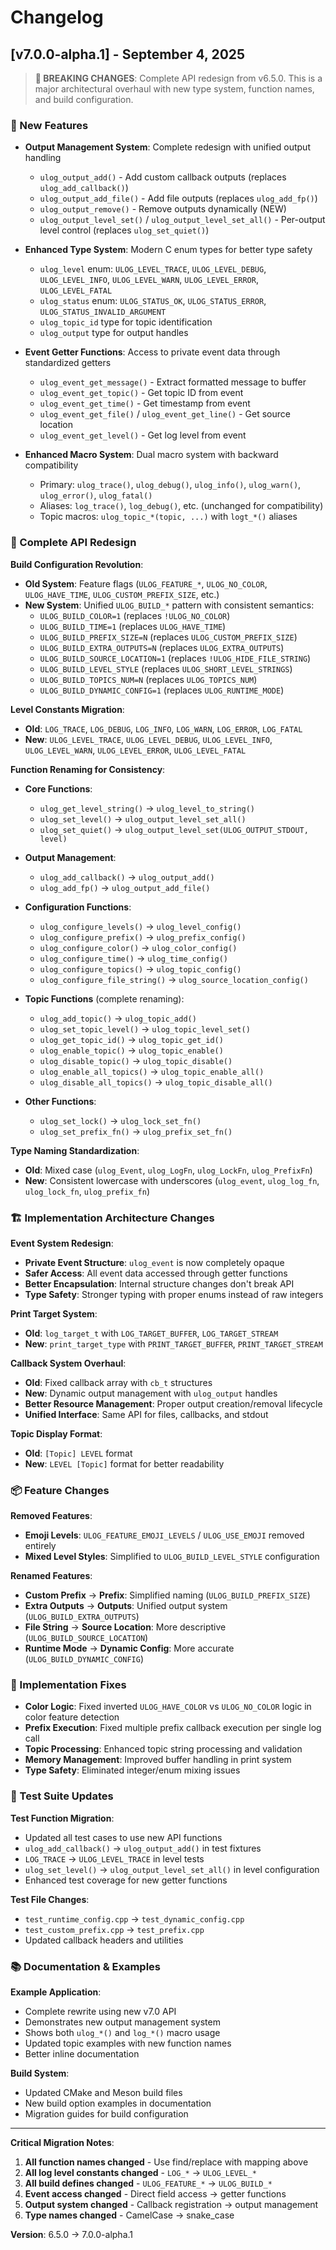 # Changelog

## [v7.0.0-alpha.1] - September 4, 2025

> **🚨 BREAKING CHANGES**: Complete API redesign from v6.5.0. This is a major architectural overhaul with new type system, function names, and build configuration.

### 🌟 New Features

- **Output Management System**: Complete redesign with unified output handling
  - `ulog_output_add()` - Add custom callback outputs (replaces `ulog_add_callback()`)
  - `ulog_output_add_file()` - Add file outputs (replaces `ulog_add_fp()`)
  - `ulog_output_remove()` - Remove outputs dynamically (NEW)
  - `ulog_output_level_set()` / `ulog_output_level_set_all()` - Per-output level control (replaces `ulog_set_quiet()`)

- **Enhanced Type System**: Modern C enum types for better type safety
  - `ulog_level` enum: `ULOG_LEVEL_TRACE`, `ULOG_LEVEL_DEBUG`, `ULOG_LEVEL_INFO`, `ULOG_LEVEL_WARN`, `ULOG_LEVEL_ERROR`, `ULOG_LEVEL_FATAL`
  - `ulog_status` enum: `ULOG_STATUS_OK`, `ULOG_STATUS_ERROR`, `ULOG_STATUS_INVALID_ARGUMENT`
  - `ulog_topic_id` type for topic identification
  - `ulog_output` type for output handles

- **Event Getter Functions**: Access to private event data through standardized getters
  - `ulog_event_get_message()` - Extract formatted message to buffer
  - `ulog_event_get_topic()` - Get topic ID from event
  - `ulog_event_get_time()` - Get timestamp from event  
  - `ulog_event_get_file()` / `ulog_event_get_line()` - Get source location
  - `ulog_event_get_level()` - Get log level from event

- **Enhanced Macro System**: Dual macro system with backward compatibility
  - Primary: `ulog_trace()`, `ulog_debug()`, `ulog_info()`, `ulog_warn()`, `ulog_error()`, `ulog_fatal()`
  - Aliases: `log_trace()`, `log_debug()`, etc. (unchanged for compatibility)
  - Topic macros: `ulog_topic_*(topic, ...)` with `logt_*()` aliases

### 🔧 Complete API Redesign

**Build Configuration Revolution**:

- **Old System**: Feature flags (`ULOG_FEATURE_*`, `ULOG_NO_COLOR`, `ULOG_HAVE_TIME`, `ULOG_CUSTOM_PREFIX_SIZE`, etc.)
- **New System**: Unified `ULOG_BUILD_*` pattern with consistent semantics:
  - `ULOG_BUILD_COLOR=1` (replaces `!ULOG_NO_COLOR`)
  - `ULOG_BUILD_TIME=1` (replaces `ULOG_HAVE_TIME`)
  - `ULOG_BUILD_PREFIX_SIZE=N` (replaces `ULOG_CUSTOM_PREFIX_SIZE`)
  - `ULOG_BUILD_EXTRA_OUTPUTS=N` (replaces `ULOG_EXTRA_OUTPUTS`)
  - `ULOG_BUILD_SOURCE_LOCATION=1` (replaces `!ULOG_HIDE_FILE_STRING`)
  - `ULOG_BUILD_LEVEL_STYLE` (replaces `ULOG_SHORT_LEVEL_STRINGS`)
  - `ULOG_BUILD_TOPICS_NUM=N` (replaces `ULOG_TOPICS_NUM`)
  - `ULOG_BUILD_DYNAMIC_CONFIG=1` (replaces `ULOG_RUNTIME_MODE`)

**Level Constants Migration**:

- **Old**: `LOG_TRACE`, `LOG_DEBUG`, `LOG_INFO`, `LOG_WARN`, `LOG_ERROR`, `LOG_FATAL`
- **New**: `ULOG_LEVEL_TRACE`, `ULOG_LEVEL_DEBUG`, `ULOG_LEVEL_INFO`, `ULOG_LEVEL_WARN`, `ULOG_LEVEL_ERROR`, `ULOG_LEVEL_FATAL`

**Function Renaming for Consistency**:

- **Core Functions**:
  - `ulog_get_level_string()` → `ulog_level_to_string()`
  - `ulog_set_level()` → `ulog_output_level_set_all()`
  - `ulog_set_quiet()` → `ulog_output_level_set(ULOG_OUTPUT_STDOUT, level)`

- **Output Management**:
  - `ulog_add_callback()` → `ulog_output_add()`
  - `ulog_add_fp()` → `ulog_output_add_file()`

- **Configuration Functions**:
  - `ulog_configure_levels()` → `ulog_level_config()`
  - `ulog_configure_prefix()` → `ulog_prefix_config()`
  - `ulog_configure_color()` → `ulog_color_config()`
  - `ulog_configure_time()` → `ulog_time_config()`
  - `ulog_configure_topics()` → `ulog_topic_config()`
  - `ulog_configure_file_string()` → `ulog_source_location_config()`

- **Topic Functions** (complete renaming):
  - `ulog_add_topic()` → `ulog_topic_add()`
  - `ulog_set_topic_level()` → `ulog_topic_level_set()`
  - `ulog_get_topic_id()` → `ulog_topic_get_id()`
  - `ulog_enable_topic()` → `ulog_topic_enable()`
  - `ulog_disable_topic()` → `ulog_topic_disable()`
  - `ulog_enable_all_topics()` → `ulog_topic_enable_all()`
  - `ulog_disable_all_topics()` → `ulog_topic_disable_all()`

- **Other Functions**:
  - `ulog_set_lock()` → `ulog_lock_set_fn()`
  - `ulog_set_prefix_fn()` → `ulog_prefix_set_fn()`

**Type Naming Standardization**:

- **Old**: Mixed case (`ulog_Event`, `ulog_LogFn`, `ulog_LockFn`, `ulog_PrefixFn`)
- **New**: Consistent lowercase with underscores (`ulog_event`, `ulog_log_fn`, `ulog_lock_fn`, `ulog_prefix_fn`)

### 🏗️ Implementation Architecture Changes

**Event System Redesign**:

- **Private Event Structure**: `ulog_event` is now completely opaque
- **Safer Access**: All event data accessed through getter functions
- **Better Encapsulation**: Internal structure changes don't break API
- **Type Safety**: Stronger typing with proper enums instead of raw integers

**Print Target System**:

- **Old**: `log_target_t` with `LOG_TARGET_BUFFER`, `LOG_TARGET_STREAM`
- **New**: `print_target_type` with `PRINT_TARGET_BUFFER`, `PRINT_TARGET_STREAM`

**Callback System Overhaul**:

- **Old**: Fixed callback array with `cb_t` structures
- **New**: Dynamic output management with `ulog_output` handles
- **Better Resource Management**: Proper output creation/removal lifecycle
- **Unified Interface**: Same API for files, callbacks, and stdout

**Topic Display Format**:

- **Old**: `[Topic] LEVEL` format
- **New**: `LEVEL [Topic]` format for better readability

### 📦 Feature Changes

**Removed Features**:

- **Emoji Levels**: `ULOG_FEATURE_EMOJI_LEVELS` / `ULOG_USE_EMOJI` removed entirely
- **Mixed Level Styles**: Simplified to `ULOG_BUILD_LEVEL_STYLE` configuration

**Renamed Features**:

- **Custom Prefix** → **Prefix**: Simplified naming (`ULOG_BUILD_PREFIX_SIZE`)
- **Extra Outputs** → **Outputs**: Unified output system (`ULOG_BUILD_EXTRA_OUTPUTS`)
- **File String** → **Source Location**: More descriptive (`ULOG_BUILD_SOURCE_LOCATION`)
- **Runtime Mode** → **Dynamic Config**: More accurate (`ULOG_BUILD_DYNAMIC_CONFIG`)

### 🐞 Implementation Fixes

- **Color Logic**: Fixed inverted `ULOG_HAVE_COLOR` vs `ULOG_NO_COLOR` logic in color feature detection
- **Prefix Execution**: Fixed multiple prefix callback execution per single log call
- **Topic Processing**: Enhanced topic string processing and validation
- **Memory Management**: Improved buffer handling in print system
- **Type Safety**: Eliminated integer/enum mixing issues

### 🧪 Test Suite Updates

**Test Function Migration**:

- Updated all test cases to use new API functions
- `ulog_add_callback()` → `ulog_output_add()` in test fixtures
- `LOG_TRACE` → `ULOG_LEVEL_TRACE` in level tests
- `ulog_set_level()` → `ulog_output_level_set_all()` in level configuration
- Enhanced test coverage for new getter functions

**Test File Changes**:

- `test_runtime_config.cpp` → `test_dynamic_config.cpp`
- `test_custom_prefix.cpp` → `test_prefix.cpp`
- Updated callback headers and utilities

### 📚 Documentation & Examples

**Example Application**:

- Complete rewrite using new v7.0 API
- Demonstrates new output management system
- Shows both `ulog_*()` and `log_*()` macro usage
- Updated topic examples with new function names
- Better inline documentation

**Build System**:

- Updated CMake and Meson build files
- New build option examples in documentation
- Migration guides for build configuration

---

**Critical Migration Notes**:

1. **All function names changed** - Use find/replace with mapping above
2. **All log level constants changed** - `LOG_*` → `ULOG_LEVEL_*`
3. **All build defines changed** - `ULOG_FEATURE_*` → `ULOG_BUILD_*`
4. **Event access changed** - Direct field access → getter functions
5. **Output system changed** - Callback registration → output management
6. **Type names changed** - CamelCase → snake_case

**Version**: 6.5.0 → 7.0.0-alpha.1
